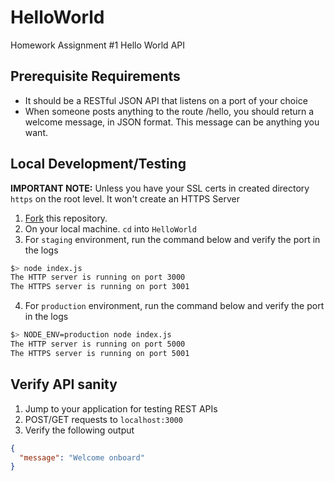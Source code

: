 # HelloWorld
Homework Assignment #1 Hello World API


## Prerequisite Requirements

* It should be a RESTful JSON API that listens on a port of your choice
* When someone posts anything to the route /hello, you should return a welcome message, in JSON format. This message can be anything you want.


## Local Development/Testing

**IMPORTANT NOTE:** Unless you have your SSL certs in created directory `https` on the root level. It won't create an HTTPS Server

1. [Fork](https://help.github.com/articles/fork-a-repo/) this repository.
2. On your local machine. `cd` into `HelloWorld`
3. For `staging` environment, run the command below and verify the port in the logs

```sh
$> node index.js
The HTTP server is running on port 3000
The HTTPS server is running on port 3001
```

4. For `production` environment, run the command below and verify the port in the logs
```sh
$> NODE_ENV=production node index.js
The HTTP server is running on port 5000
The HTTPS server is running on port 5001
```


## Verify API sanity

1. Jump to your application for testing REST APIs
2. POST/GET requests to `localhost:3000`
3. Verify the following output
```json
{
  "message": "Welcome onboard"
}
```